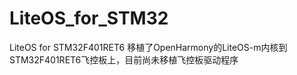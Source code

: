 # LiteOS_for_STM32
LiteOS for STM32F401RET6
移植了OpenHarmony的LiteOS-m内核到STM32F401RET6飞控板上，目前尚未移植飞控板驱动程序
